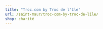 ```yaml
---
title: "Troc.com by Troc de l'île"
url: /saint-maur/troc-com-by-troc-de-lile/
shop: charité
---
```

